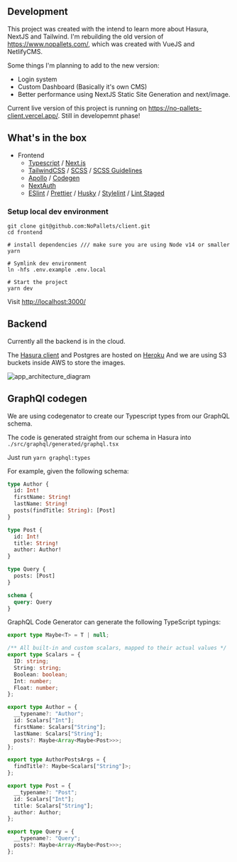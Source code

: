 ## Development

This project was created with the intend to learn more about Hasura, NextJS and Tailwind.
I'm rebuilding the old version of https://www.nopallets.com/, which was created with VueJS and NetlifyCMS.

Some things I'm planning to add to the new version:

- Login system
- Custom Dashboard (Basically it's own CMS)
- Better performance using NextJS Static Site Generation and next/image.

Current live version of this project is running on https://no-pallets-client.vercel.app/.
Still in developemnt phase!

## What's in the box

- Frontend
  - [Typescript](https://www.typescriptlang.org/) / [Next.js](https://nextjs.org/)
  - [TailwindCSS](https://tailwindcss.com/) / [SCSS](https://sass-lang.com/) / [SCSS Guidelines](https://github.com/bjankord/stylelint-config-sass-guidelines)
  - [Apollo](https://www.apollographql.com/) / [Codegen](https://www.graphql-code-generator.com/)
  - [NextAuth](https://next-auth.js.org/)
  - [ESlint](https://eslint.org/) / [Prettier](https://prettier.io/) / [Husky](https://github.com/typicode/husky) / [Stylelint](https://stylelint.io/) / [Lint Staged](https://github.com/okonet/lint-staged)

### Setup local dev environment

```shell
git clone git@github.com:NoPallets/client.git
cd frontend

# install dependencies /// make sure you are using Node v14 or smaller
yarn

# Symlink dev environment
ln -hfs .env.example .env.local

# Start the project
yarn dev
```

Visit <http://localhost:3000/>

## Backend

Currently all the backend is in the cloud.

The [Hasura client](https://hasura.io/) and Postgres are hosted on [Heroku](https://www.heroku.com/)
And we are using S3 buckets inside AWS to store the images.

![app_architecture_diagram](https://i.ibb.co/C9bJt4S/7-EDAEC16-60-ED-43-BA-BE4-E-E46-CBFF33-EF5.jpg)

## GraphQl codegen

We are using codegenator to create our Typescript types from our GraphQL schema.

The code is generated straight from our schema in Hasura into `./src/graphql/generated/graphql.tsx`

Just run `yarn graphql:types`

For example, given the following schema:

```graphql
type Author {
  id: Int!
  firstName: String!
  lastName: String!
  posts(findTitle: String): [Post]
}

type Post {
  id: Int!
  title: String!
  author: Author!
}

type Query {
  posts: [Post]
}

schema {
  query: Query
}
```

GraphQL Code Generator can generate the following TypeScript typings:

```typescript
export type Maybe<T> = T | null;

/** All built-in and custom scalars, mapped to their actual values */
export type Scalars = {
  ID: string;
  String: string;
  Boolean: boolean;
  Int: number;
  Float: number;
};

export type Author = {
  __typename?: "Author";
  id: Scalars["Int"];
  firstName: Scalars["String"];
  lastName: Scalars["String"];
  posts?: Maybe<Array<Maybe<Post>>>;
};

export type AuthorPostsArgs = {
  findTitle?: Maybe<Scalars["String"]>;
};

export type Post = {
  __typename?: "Post";
  id: Scalars["Int"];
  title: Scalars["String"];
  author: Author;
};

export type Query = {
  __typename?: "Query";
  posts?: Maybe<Array<Maybe<Post>>>;
};
```
